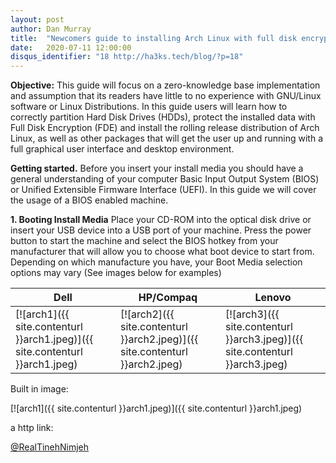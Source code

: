 ```yaml
---
layout: post
author: Dan Murray
title:  "Newcomers guide to installing Arch Linux with full disk encryption"
date:   2020-07-11 12:00:00
disqus_identifier: "18 http://ha3ks.tech/blog/?p=18"
---
```

<b>Objective:</b>
This guide will focus on a zero-knowledge base implementation and assumption that its readers have little to no experience with GNU/Linux software or Linux Distributions. In this guide users will learn how to correctly partition Hard Disk Drives (HDDs), protect the installed data with Full Disk Encryption (FDE) and install the rolling release distribution of Arch Linux, as well as other packages that will get the user up and running with a full graphical user interface and desktop environment.

<b>Getting started.</b>
Before you insert your install media you should have a general understanding of your computer Basic Input Output System (BIOS) or Unified Extensible Firmware Interface (UEFI). In this guide we will cover the usage of a BIOS enabled machine.

<!--more-->

<b>1. Booting Install Media</b>
Place your CD-ROM into the optical disk drive or insert your USB device into a USB port of your machine. Press the power button to start the machine and select the BIOS hotkey from your manufacturer that will allow you to choose what boot device to start from. Depending on which manufacture you have, your Boot Media selection options may vary (See images below for examples)

| Dell | HP/Compaq | Lenovo |
|---|---|---|
| [![arch1]({{ site.contenturl }}arch1.jpeg)]({{ site.contenturl }}arch1.jpeg) | [![arch2]({{ site.contenturl }}arch2.jpeg)]({{ site.contenturl }}arch2.jpeg) | [![arch3]({{ site.contenturl }}arch3.jpeg)]({{ site.contenturl }}arch3.jpeg) |










Built in image:

[![arch1]({{ site.contenturl }}arch1.jpeg)]({{ site.contenturl }}arch1.jpeg)

a http link:

[@RealTinehNimjeh](https://twitter.com/tinehagent?lang=en)